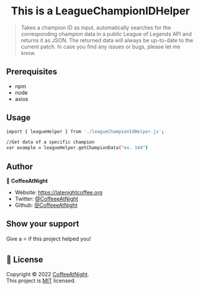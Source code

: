 <h1 align="center">This is a LeagueChampionIDHelper</h1>

> Takes a champion ID as input, automatically searches for the corresponding champion data in a public League of Legends API and returns it as JSON. The returned data will always be up-to-date to the current patch. In case you find any issues or bugs, please let me know.

## Prerequisites

- npm
- node
- axios

## Usage

```sh
import { leagueHelper } from './leagueChampionIdHelper.js';

//Get data of a specific champion
var example = leagueHelper.getChampionData("ex. 144")
```

## Author

👤 **CoffeeAtNight**

* Website: https://latenightcoffee.org
* Twitter: [@CoffeeeAtNight](https://twitter.com/CoffeeeAtNight)
* Github: [@CoffeeeAtNight](https://github.com/CoffeeeAtNight)

## Show your support

Give a ⭐️ if this project helped you!

## 📝 License

Copyright © 2022 [CoffeeAtNight](https://github.com/CoffeeeAtNight).<br />
This project is [MIT](https://github.com/kefranabg/readme-md-generator/blob/master/LICENSE) licensed.
